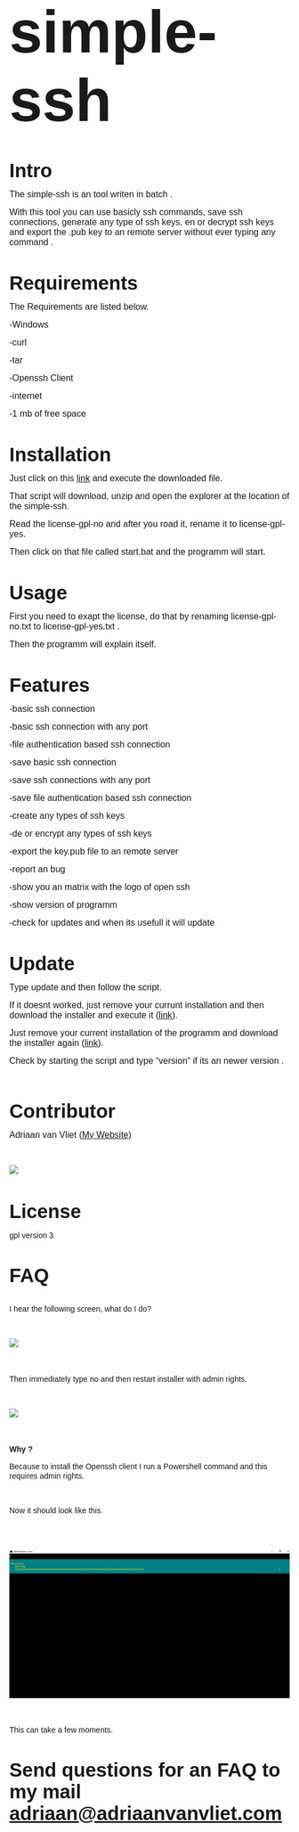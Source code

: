 
<br>
&#13;&#10;

<font face="Arial, sans-serif"><font size="7" style="font-size: 80pt;"><b>simple-ssh</b></font></font>

<br>
&#13;&#10;

<font face="Arial, sans-serif"><font size="6" style="font-size: 26pt;"><b>Intro</b></font></font>

&#13;&#10;<font face="Arial, sans-serif"><font size="3" style="font-size: 12pt;">The
simple-ssh is an tool writen in batch .</font></font>

&#13;&#10;<font face="Arial, sans-serif"><font size="3" style="font-size: 12pt;">With
this tool you can use basicly ssh commands, save ssh connections,
generate any type of ssh keys, en or decrypt ssh keys and export the
.pub key to an remote server without ever typing any command .</font></font>

<br>
&#13;&#10;

<font face="Arial, sans-serif"><font size="6" style="font-size: 26pt;"><b>Requirements</b></font></font>

&#13;&#10;<font face="Arial, sans-serif"><font size="3" style="font-size: 12pt;">The
Requirements are listed below.</font></font>

&#13;&#10;<font face="Arial, sans-serif"><font size="3" style="font-size: 12pt;">-Windows</font></font>

&#13;&#10;<font face="Arial, sans-serif"><font size="3" style="font-size: 12pt;">-curl</font></font>

&#13;&#10;<font face="Arial, sans-serif"><font size="3" style="font-size: 12pt;">-tar</font></font>

&#13;&#10;<font face="Arial, sans-serif"><font size="3" style="font-size: 12pt;">-Openssh
Client</font></font>

&#13;&#10;<font face="Arial, sans-serif"><font size="3" style="font-size: 12pt;">-internet</font></font>

&#13;&#10;<font face="Arial, sans-serif"><font size="3" style="font-size: 12pt;">-1
mb of free space</font></font>

<br>
&#13;&#10;

<font face="Arial, sans-serif"><font size="6" style="font-size: 26pt;"><b>Installation</b></font></font>

<font face="Arial, sans-serif"><font size="3" style="font-size: 12pt;"><span style="font-weight: normal;">Just
click on this [link](https://adri11n.github.io/web/projects/simple-ssh/installer-simple-ssh.bat)
and execute the downloaded file.</span></font></font>

&#13;&#10;<font face="Arial, sans-serif"><font size="3" style="font-size: 12pt;">That
script will download, unzip and open the explorer at the location of
the simple-ssh.</font></font>

&#13;&#10;<font face="Arial, sans-serif"><font size="3" style="font-size: 12pt;">Read
the license-gpl-no and after you road it, rename it to
license-gpl-yes.</font></font>

&#13;&#10;<font face="Arial, sans-serif"><font size="3" style="font-size: 12pt;">Then
click on that file called start.bat and the programm will start.</font></font>

<br>
&#13;&#10;

<font face="Arial, sans-serif"><font size="6" style="font-size: 26pt;"><b>Usage</b></font></font>

&#13;&#10;<font face="Arial, sans-serif"><font size="3" style="font-size: 12pt;">First
you need to exapt the license, do that by renaming license-gpl-no.txt
to license-gpl-yes.txt .</font></font>

&#13;&#10;<font face="Arial, sans-serif"><font size="3" style="font-size: 12pt;">Then
the programm will explain itself.</font></font>

<br>
&#13;&#10;

<font face="Arial, sans-serif"><font size="6" style="font-size: 26pt;"><b>Features</b></font></font>

&#13;&#10;<font face="Arial, sans-serif"><font size="3" style="font-size: 12pt;">-basic
ssh connection</font></font>

&#13;&#10;<font face="Arial, sans-serif"><font size="3" style="font-size: 12pt;">-basic
ssh connection with any port</font></font>

&#13;&#10;<font face="Arial, sans-serif"><font size="3" style="font-size: 12pt;">-file
authentication based ssh connection</font></font>

&#13;&#10;<font face="Arial, sans-serif"><font size="3" style="font-size: 12pt;">-save
basic ssh connection</font></font>

&#13;&#10;<font face="Arial, sans-serif"><font size="3" style="font-size: 12pt;">-save
ssh connections with any port</font></font>

&#13;&#10;<font face="Arial, sans-serif"><font size="3" style="font-size: 12pt;">-save
file authentication based ssh connection</font></font>

&#13;&#10;<font face="Arial, sans-serif"><font size="3" style="font-size: 12pt;">-create
any types of ssh keys</font></font>

&#13;&#10;<font face="Arial, sans-serif"><font size="3" style="font-size: 12pt;">-de
or encrypt any types of ssh keys</font></font>

&#13;&#10;<font face="Arial, sans-serif"><font size="3" style="font-size: 12pt;">-export
the key.pub file to an remote server</font></font>

&#13;&#10;<font face="Arial, sans-serif"><font size="3" style="font-size: 12pt;">-report
an bug</font></font>

&#13;&#10;<font face="Arial, sans-serif"><font size="3" style="font-size: 12pt;">-show
you an matrix with the logo of open ssh</font></font>

&#13;&#10;<font face="Arial, sans-serif"><font size="3" style="font-size: 12pt;">-show
version of programm</font></font>

&#13;&#10;<font face="Arial, sans-serif"><font size="3" style="font-size: 12pt;">-check
for updates and when its usefull it will update</font></font>

<br>
&#13;&#10;

<font face="Arial, sans-serif"><font size="6" style="font-size: 26pt;"><b>Update</b></font></font>

&#13;&#10;<font face="Arial, sans-serif"><font size="3" style="font-size: 12pt;">Type
update and then follow the script.</font></font>

<font face="Arial, sans-serif"><font size="3" style="font-size: 12pt;"><span style="font-weight: normal;">If
it doesnt worked, just remove your currunt installation and then
download the installer and execute it ([link](https://adri11n.github.io/web/projects/simple-ssh/installer-simple-ssh.bat)).</span></font></font>

<font face="Arial, sans-serif"><font size="3" style="font-size: 12pt;"><span style="font-weight: normal;">Just
remove your current installation of the programm and download the
installer again ([link](https://adri11n.github.io/web/projects/simple-ssh/installer-simple-ssh.bat)).</span></font></font>

&#13;&#10;<font face="Arial, sans-serif"><font size="3" style="font-size: 12pt;">Check
by starting the script and type “version“ if its an newer
version .</font></font>

<br>
&#13;&#10;

<br>
&#13;&#10;

<font face="Arial, sans-serif"><font size="6" style="font-size: 26pt;"><b>Contributor</b></font></font>

<font face="Arial, sans-serif"><font size="3" style="font-size: 12pt;"><span style="font-weight: normal;">Adriaan
van Vliet [(My Website)](https://adriaanvanvliet.com/)</span></font></font>

<br>
&#13;&#10;

![](https://adriaanvanvliet.com/wp-content/uploads/2020/10/wp-1604165412092865923136438862184-scaled.jpg)
&#13;&#10;

<br>
&#13;&#10;

<font face="Arial, sans-serif"><font size="6" style="font-size: 26pt;"><b>License</b></font></font>

<font face="Arial, sans-serif">gpl
version 3</font>

<br>
&#13;&#10;

<font face="Arial, sans-serif"><font size="6" style="font-size: 26pt;"><b>FAQ</b></font></font>

<font face="Arial, sans-serif"><span style="font-weight: normal;">  
&#10;</span></font>**<font face="Arial, sans-serif"><span style="font-weight: normal;">I
hear the following screen, what do I do?</span></font>**

<br>
&#13;&#10;

  ![](https://adriaanvanvliet.com/wp-content/uploads/2020/10/Administrator_-error-19.11.2020-15_46_32.png)
&#13;&#10;

<br>
&#13;&#10;

<font face="Arial, sans-serif"><span style="font-weight: normal;">Then
immediately type no and then restart installer with admin rights. </span></font>

<br>
&#13;&#10;

![](https://fossbytes.com/wp-content/uploads/2016/11/Batch-File-Run-As-Administrator-2.png)
  &#13;&#10;
&#13;&#10;

<br>
&#13;&#10;

<b><font face="Arial, sans-serif">Why
? </font></b>

<font face="Arial, sans-serif"><span style="font-weight: normal;">Because
to install the Openssh client I run a Powershell command and this
requires admin rights. </span></font>

<br>
&#13;&#10;

<font face="Arial, sans-serif"><span style="font-weight: normal;">Now
it should look like this.  </span></font>

<br>
&#13;&#10;

<br>
&#13;&#10;

![](https://raw.githubusercontent.com/Adri11n/simple-ssh/main/Administrator_-error-19.11.2020-15_47_48%5B1%5D.png)
  &#13;&#10;
&#13;&#10;

<br>
&#13;&#10;

<font face="Arial, sans-serif"><span style="font-weight: normal;">This
can take a few moments. </span></font>

<br>
&#13;&#10;

<font face="Arial, sans-serif"><font size="6" style="font-size: 26pt;"><b>Send
questions for an FAQ to my mail adriaan@adriaanvanvliet.com</b></font></font>

<br>
&#13;&#10;

<br>
&#13;&#10;
 
